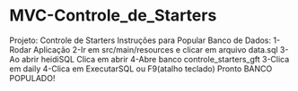 # MVC-Controle_de_Starters
Projeto: Controle de Starters
Instruções para Popular Banco de Dados: 
1-Rodar Aplicação 
2-Ir em src/main/resources e clicar em arquivo data.sql 
3-Ao abrir heidiSQL Clica em abrir 4-Abre banco controle_starters_gft 3-Clica em daily 
4-Clica em ExecutarSQL ou F9(atalho teclado) Pronto BANCO POPULADO!
